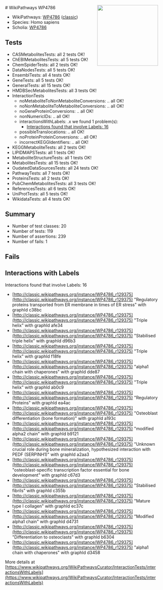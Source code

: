 <img style="float: right; width: 200px" src="https://upload.wikimedia.org/wikipedia/commons/thumb/8/83/Wplogo_with_text_500.png/640px-Wplogo_with_text_500.png" />
# WikiPathways WP4786

* WikiPathways: [WP4786](https://wikipathways.org/pathways/WP4786) ([classic](https://classic.wikipathways.org/instance/WP4786))
* Species: Homo sapiens
* Scholia: [WP4786](https://scholia.toolforge.org/wikipathways/WP4786)
## Tests
* CASMetabolitesTests: all 2 tests OK!
* ChEBIMetabolitesTests: all 5 tests OK!
* ChemSpiderTests: all 2 tests OK!
* DataNodesTests: all 5 tests OK!
* EnsemblTests: all 4 tests OK!
* GeneTests: all 5 tests OK!
* GeneralTests: all 15 tests OK!
* HMDBSecMetabolitesTests: all 3 tests OK!
* InteractionTests
    * noMetaboliteToNonMetaboliteConversions: .. all OK!
    * noNonMetaboliteToMetaboliteConversions: .. all OK!
    * noGeneProteinConversions: .. all OK!
    * nonNumericIDs: .. all OK!
    * interactionsWithLabels: .x we found 1 problem(s):
        * [Interactions found that involve Labels: 16](#fe97a8be)
    * possibleTranslocations: .. all OK!
    * noProteinProteinConversions: .. all OK!
    * incorrectKEGGIdentifiers: .. all OK!
* KEGGMetaboliteTests: all 2 tests OK!
* LIPIDMAPSTests: all 1 tests OK!
* MetaboliteStructureTests: all 1 tests OK!
* MetabolitesTests: all 15 tests OK!
* OudatedDataSourcesTests: all 24 tests OK!
* PathwayTests: all 7 tests OK!
* ProteinsTests: all 2 tests OK!
* PubChemMetabolitesTests: all 3 tests OK!
* ReferencesTests: all 6 tests OK!
* UniProtTests: all 5 tests OK!
* WikidataTests: all 4 tests OK!


## Summary

* Number of test classes: 20
* Number of tests: 119
* Number of assertions: 239
* Number of fails: 1

## Fails

<a name="fe97a8be" />

## Interactions with Labels

Interactions found that involve Labels: 16

* [http://classic.wikipathways.org/instance/WP4786_r129375](http://classic.wikipathways.org/instance/WP4786_r129375) "Regulatory proteins
transported from ER membrane
in times of ER stress" with graphId c38bc
* [http://classic.wikipathways.org/instance/WP4786_r129375](http://classic.wikipathways.org/instance/WP4786_r129375) "Triple helix" with graphId afe34
* [http://classic.wikipathways.org/instance/WP4786_r129375](http://classic.wikipathways.org/instance/WP4786_r129375) "Stabilised
triple helix" with graphId d96b3
* [http://classic.wikipathways.org/instance/WP4786_r129375](http://classic.wikipathways.org/instance/WP4786_r129375) "Triple helix" with graphId f18fe
* [http://classic.wikipathways.org/instance/WP4786_r129375](http://classic.wikipathways.org/instance/WP4786_r129375) "alpha1 chain with
chaperones" with graphId dde87
* [http://classic.wikipathways.org/instance/WP4786_r129375](http://classic.wikipathways.org/instance/WP4786_r129375) "Triple helix" with graphId ab0c9
* [http://classic.wikipathways.org/instance/WP4786_r129375](http://classic.wikipathways.org/instance/WP4786_r129375) "Regulatory
Proteins" with graphId ea4ac
* [http://classic.wikipathways.org/instance/WP4786_r129375](http://classic.wikipathways.org/instance/WP4786_r129375) "Osteoblast differentiation
(bone formation)" with graphId a193c
* [http://classic.wikipathways.org/instance/WP4786_r129375](http://classic.wikipathways.org/instance/WP4786_r129375) "modified alpha2 chain" with graphId b9121
* [http://classic.wikipathways.org/instance/WP4786_r129375](http://classic.wikipathways.org/instance/WP4786_r129375) "Unknown crucial role during 
bone mineralization,
hypothesized interaction
with PEDF (SERPINH1)" with graphId a2aa3
* [http://classic.wikipathways.org/instance/WP4786_r129375](http://classic.wikipathways.org/instance/WP4786_r129375) "osteoblast-specific transcription
factor essential for bone development" with graphId c67d3
* [http://classic.wikipathways.org/instance/WP4786_r129375](http://classic.wikipathways.org/instance/WP4786_r129375) "Stabilised fibrils" with graphId c355b
* [http://classic.wikipathways.org/instance/WP4786_r129375](http://classic.wikipathways.org/instance/WP4786_r129375) "Mature type I 
collagen" with graphId ec37c
* [http://classic.wikipathways.org/instance/WP4786_r129375](http://classic.wikipathways.org/instance/WP4786_r129375) "Modified alpha1 chain" with graphId d4731
* [http://classic.wikipathways.org/instance/WP4786_r129375](http://classic.wikipathways.org/instance/WP4786_r129375) "Differentiation 
to osteoclasts" with graphId b6304
* [http://classic.wikipathways.org/instance/WP4786_r129375](http://classic.wikipathways.org/instance/WP4786_r129375) "alpha1 chain with
chaperones" with graphId d3458


More details at [https://www.wikipathways.org/WikiPathwaysCurator/InteractionTests/interactionsWithLabels](https://www.wikipathways.org/WikiPathwaysCurator/InteractionTests/interactionsWithLabels)

